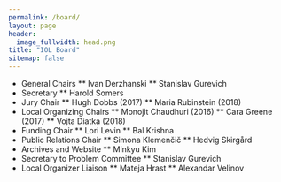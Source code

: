 ```yaml
---
permalink: /board/
layout: page
header:
  image_fullwidth: head.png
title: "IOL Board"
sitemap: false
---
```

* General Chairs
** Ivan Derzhanski
** Stanislav Gurevich
* Secretary
** Harold Somers
* Jury Chair
** Hugh Dobbs (2017)
** Maria Rubinstein (2018)
* Local Organizing Chairs
** Monojit Chaudhuri (2016)
** Cara Greene (2017)
** Vojta Diatka (2018)
* Funding Chair
** Lori Levin
** Bal Krishna
* Public Relations Chair
** Simona Klemenčič
** Hedvig Skirgård
* Archives and Website
** Minkyu Kim
* Secretary to Problem Committee
** Stanislav Gurevich
* Local Organizer Liaison
** Mateja Hrast
** Alexandar Velinov